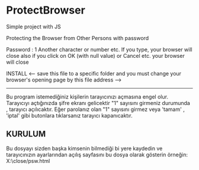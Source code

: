 # ProtectBrowser
Simple project with JS

Protecting the Browser from Other Persons with password

Password : 1
Another character or number etc. If you type, your browser will close 
also if you click on OK (with null value) or Cancel etc.  your browser will close 


INSTALL
<--         save this file to a specific folder and you must change your browser's opening page by this file address   -->

-----------------------------------------------------------------------------------------------------------------------

Bu program istemediğiniz kişilerin tarayıcınızı açmasına engel olur.
Tarayıcıyı açtığınızda şifre ekranı gelicektir "1" sayısını girmeniz durumunda , tarayıcı açılıcaktır.
Eğer parolanız olan "1" sayısını girmez veya 'tamam' , 'iptal' gibi butonlara tıklarsanız tarayıcı kapanıcaktır.

KURULUM
--
Bu dosyayı sizden başka kimsenin bilmediği bi yere kaydedin ve tarayıcınızın ayarlarından açılış sayfasını bu dosya olarak gösterin
örneğin:
X:\close/psw.html

